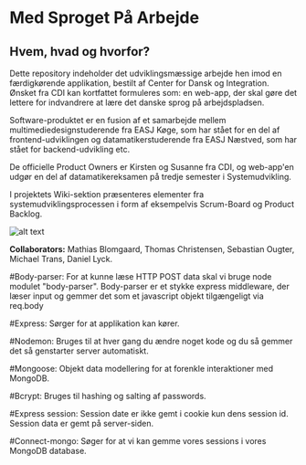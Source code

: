 # Med Sproget På Arbejde

## Hvem, hvad og hvorfor?
Dette repository indeholder det udviklingsmæssige arbejde hen imod en færdigkørende applikation, bestilt af Center for Dansk og Integration. Ønsket fra CDI kan kortfattet formuleres som: en web-app, der skal gøre det lettere for indvandrere at lære det danske sprog på arbejdspladsen.

Software-produktet er en fusion af et samarbejde mellem multimediedesignstuderende fra EASJ Køge, som har stået for en del af frontend-udviklingen og datamatikerstuderende fra EASJ Næstved, som har stået for backend-udvikling etc.

De officielle Product Owners er Kirsten og Susanne fra CDI, og web-app'en udgør en del af datamatikereksamen på tredje semester i Systemudvikling.

I projektets Wiki-sektion præsenteres elementer fra systemudviklingsprocessen i form af eksempelvis Scrum-Board og Product Backlog.

![alt text](https://i.imgur.com/ELuikko.png)

**Collaborators:**
Mathias Blomgaard, Thomas Christensen, Sebastian Ougter, Michael Trans, Daniel Lyck.







#Body-parser:
    For at kunne læse HTTP POST data skal vi bruge node modulet "body-parser". Body-parser er et stykke express middleware, der læser input og gemmer det som et javascript objekt tilgængeligt via req.body

#Express:
    Sørger for at applikation kan kører.

#Nodemon:
    Bruges til at hver gang du ændre noget kode og du så gemmer det så genstarter server automatiskt.

#Mongoose:
    Objekt data modellering for at forenkle interaktioner med MongoDB.

#Bcrypt:
    Bruges til hashing og salting af passwords. 

#Express session:
    Session date er ikke gemt i cookie kun dens session id. Session data er gemt på server-siden.

#Connect-mongo:
    Søger for at vi kan gemme vores sessions i vores MongoDB database. 